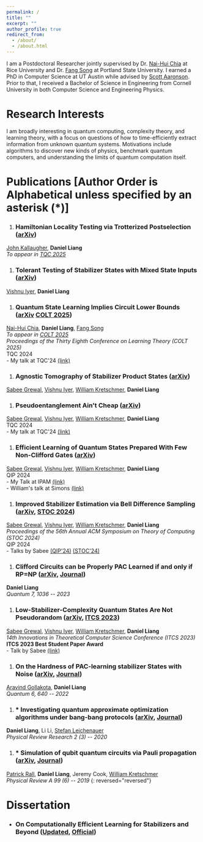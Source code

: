 ```yaml
---
permalink: /
title: ""
excerpt: ""
author_profile: true
redirect_from: 
  - /about/
  - /about.html
---
```


I am a Postdoctoral Researcher jointly supervised by Dr. [Nai-Hui Chia](https://sites.google.com/view/naihuichia) at Rice University and Dr. [Fang Song](https://fangsong.info/) at Portland State University. I earned a PhD in Computer Science at UT Austin while advised by [Scott Aaronson](https://www.scottaaronson.com/). Prior to that, I received a Bachelor of Science in Engineering from Cornell University in both Computer Science and Engineering Physics.

Research Interests
======
I am broadly interesting in quantum computing, complexity theory, and learning theory, with a focus on questions of how to time-efficiently extract information from unknown quantum systems. Motivations include algorithms to discover new kinds of physics, benchmark quantum computers, and understanding the limits of quantum computation itself. 

Publications \[Author Order is Alphabetical unless specified by an asterisk (*)\]
======
1. ### Hamiltonian Locality Testing via Trotterized Postselection ([arXiv](https://arxiv.org/abs/2505.06478))
[John Kallaugher](https://far-qc.sandia.gov/staff/john-kallaugher/), **Daniel Liang**<br />*To appear in [TQC 2025](https://tqc-conference.org/accepted-talks/)*
1. ### Tolerant Testing of Stabilizer States with Mixed State Inputs ([arXiv](https://arxiv.org/abs/2411.08765))
[Vishnu Iyer](https://vishnuiyer.org/), **Daniel Liang**
1. ### Quantum State Learning Implies Circuit Lower Bounds ([arXiv](https://arxiv.org/abs/2405.10242) [COLT 2025](https://proceedings.mlr.press/v291/chia25a.html))
[Nai-Hui Chia](https://sites.google.com/view/naihuichia),  **Daniel Liang**, [Fang Song](https://fangsong.info/)<br />*To appear in [COLT 2025](https://learningtheory.org/colt2025/)*<br />*Proceedings
of the Thirty Eighth Conference on Learning Theory (COLT 2025)*<br />TQC 2024<br /> - My talk at TQC'24 [(link)](https://www.youtube.com/watch?v=HMrqT0Svfzs)
1. ### Agnostic Tomography of Stabilizer Product States ([arXiv](https://arxiv.org/abs/2404.03813))
[Sabee Grewal](https://sabeegrewal.com/), [Vishnu Iyer](https://vishnuiyer.org/), [William Kretschmer](https://wkretschmer.github.io/), **Daniel Liang**<br />
1. ### Pseudoentanglement Ain't Cheap ([arXiv](https://arxiv.org/abs/2404.00126))
[Sabee Grewal](https://sabeegrewal.com/), [Vishnu Iyer](https://vishnuiyer.org/), [William Kretschmer](https://wkretschmer.github.io/), **Daniel Liang**<br />TQC 2024<br /> - My talk at TQC'24 [(link)](https://www.youtube.com/watch?v=ixe-9UQsGU8)
1. ### Efficient Learning of Quantum States Prepared With Few Non-Clifford Gates ([arXiv](https://arxiv.org/abs/2305.13409))
[Sabee Grewal](https://sabeegrewal.com/), [Vishnu Iyer](https://vishnuiyer.org/), [William Kretschmer](https://wkretschmer.github.io/), **Daniel Liang**<br />QIP 2024<br /> - My Talk at IPAM [(link)](https://www.youtube.com/watch?v=TxRXHIHmSZU)<br /> - William's talk at Simons [(link)](https://www.youtube.com/watch?v=usEEKgd13OQ)
1. ### Improved Stabilizer Estimation via Bell Difference Sampling ([arXiv](https://arxiv.org/abs/2304.13915), [STOC 2024](https://doi.org/10.1145/3618260.3649738))
[Sabee Grewal](https://sabeegrewal.com/), [Vishnu Iyer](https://vishnuiyer.org/), [William Kretschmer](https://wkretschmer.github.io/), **Daniel Liang**<br />*Proceedings
of the 56th Annual ACM Symposium on Theory of Computing (STOC 2024)*<br />QIP 2024<br /> - Talks by Sabee [(QIP'24)](https://www.youtube.com/watch?v=FsBSuAEOkVY) [(STOC'24)](https://www.youtube.com/watch?v=IQUBSyXP5I0)
1. ### Clifford Circuits can be Properly PAC Learned if and only if RP=NP ([arXiv](https://arxiv.org/abs/2204.06638), [Journal](https://doi.org/10.22331/q-2023-06-07-1036))
**Daniel Liang**<br />*Quantum 7, 1036 -- 2023*
1. ### Low-Stabilizer-Complexity Quantum States Are Not Pseudorandom ([arXiv](https://arxiv.org/abs/2209.14530), [ITCS 2023](https://doi.org/10.4230/LIPIcs.ITCS.2023.64))
[Sabee Grewal](https://sabeegrewal.com/), [Vishnu Iyer](https://vishnuiyer.org/), [William Kretschmer](https://wkretschmer.github.io/), **Daniel Liang**<br />*14th Innovations in Theoretical Computer Science Conference (ITCS 2023)*<br />**ITCS 2023 Best Student Paper Award**<br /> - Talk by Sabee [(link)](https://www.youtube.com/watch?v=-osdMWjIcq8)
1. ### On the Hardness of PAC-learning stabilizer States with Noise ([arXiv](https://arxiv.org/abs/2102.05174), [Journal](https://doi.org/10.22331%2Fq-2022-02-02-640))
[Aravind Gollakota](https://www.cs.utexas.edu/~aravindg/), **Daniel Liang**<br />*Quantum 6, 640 -- 2022*
1. ### * Investigating quantum approximate optimization algorithms under bang-bang protocols ([arXiv](https://arxiv.org/abs/2005.13103), [Journal](https://doi.org/10.1103%2Fphysrevresearch.2.033402))
**Daniel Liang**, Li Li, [Stefan Leichenauer](https://scholar.google.com/citations?user=U_zDsW0AAAAJ&hl=en)<br />*Physical Review Research 2 (3) -- 2020*
1. ### * Simulation of qubit quantum circuits via Pauli propagation ([arXiv](https://arxiv.org/abs/1901.09070), [Journal](https://doi.org/10.1103%2Fphysreva.99.062337))
[Patrick Rall](https://patrickrall.com/), **Daniel Liang**, Jeremy Cook, [William Kretschmer](https://wkretschmer.github.io/)<br />*Physical Review A 99 (6) -- 2019*
{: reversed="reversed"}

Dissertation
======
- ### On Computationally Efficient Learning for Stabilizers and Beyond ([Updated](/files/pdf/Dissertation.pdf), [Official](https://doi.org/10.26153/tsw/49973))